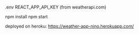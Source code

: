 .env
REACT_APP_API_KEY (from weatherapi.com)

npm install
npm start

deployed on heroku: https://weather-app-nino.herokuapp.com/
